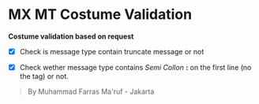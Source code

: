 # MX MT Costume Validation

**Costume validation based on request**

- [X] Check is message type contain truncate message or not
- [X] Check wether message type contains *Semi Collon* **:** on the first line (no the tag) or not.


> By Muhammad Farras Ma'ruf - Jakarta